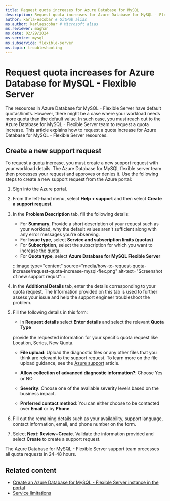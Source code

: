 ```yaml
---
title: Request quota increases for Azure Database for MySQL
description: Request quota increases for Azure Database for MySQL - Flexible Server resources.
author: karla-escobar # GitHub alias
ms.author: karlaescobar # Microsoft alias
ms.reviewer: maghan
ms.date: 02/29/2024
ms.service: mysql
ms.subservice: flexible-server
ms.topic: troubleshooting
---
```


# Request quota increases for Azure Database for MySQL - Flexible Server

The resources in Azure Database for MySQL - Flexible Server have default quotas/limits. However, there might be a case where your workload needs more quota than the default value. In such case, you must reach out to the Azure Database for MySQL - Flexible Server team to request a quota increase. This article explains how to request a quota increase for Azure Database for MySQL - Flexible Server resources.

## Create a new support request

To request a quota increase, you must create a new support request with your workload details. The Azure Database for MySQL flexible server team then processes your request and approves or denies it. Use the following steps to create a new support request from the Azure portal:

1. Sign into the Azure portal.

1. From the left-hand menu, select **Help + support** and then select **Create a support request**.

1. In the **Problem Description** tab, fill the following details:

   - For **Summary**, Provide a short description of your request such as your workload, why the default values aren't sufficient along with any error messages you're observing.
   - For **Issue type**, select **Service and subscription limits (quotas)**
   - For **Subscription**, select the subscription for which you want to increase the quota.
   - For **Quota type**, select **Azure Database for MySQL Flexible Server**

   :::image type="content" source="media/how-to-request-quota-increase/request-quota-increase-mysql-flex.png" alt-text="Screenshot of new support requst":::

1. In the **Additional Details** tab, enter the details corresponding to your quota request. The Information provided on this tab is used to further assess your issue and help the support engineer troubleshoot the problem.
1. Fill the following details in this form:

   - In  **Request details** select **Enter details** and select the relevant **Quota Type**

   provide the requested information for your specific quota request like Location, Series, New Quota.

   - **File upload**: Upload the diagnostic files or any other files that you think are relevant to the support request. To learn more on the file upload guidance, see the [Azure support](../../azure-portal/supportability/how-to-manage-azure-support-request.md#upload-files) article.

   - **Allow collection of advanced ​diagnostic information?​**: Choose Yes or NO

   - **Severity**: Choose one of the available severity levels based on the business impact.

   - **Preferred contact method**: You can either choose to be contacted over **Email** or by **Phone**.

1. Fill out the remaining details such as your availability, support language, contact information, email, and phone number on the form.

1. Select **Next: Review+Create**. Validate the information provided and select **Create** to create a support request.

The Azure Database for MySQL - Flexible Server support team processes all quota requests in 24-48 hours.

## Related content

- [Create an Azure Database for MySQL - Flexible Server instance in the portal](/azure/mysql/flexible-server/quickstart-create-server-portal)
- [Service limitations](/azure/mysql/flexible-server/concepts-limitations)
